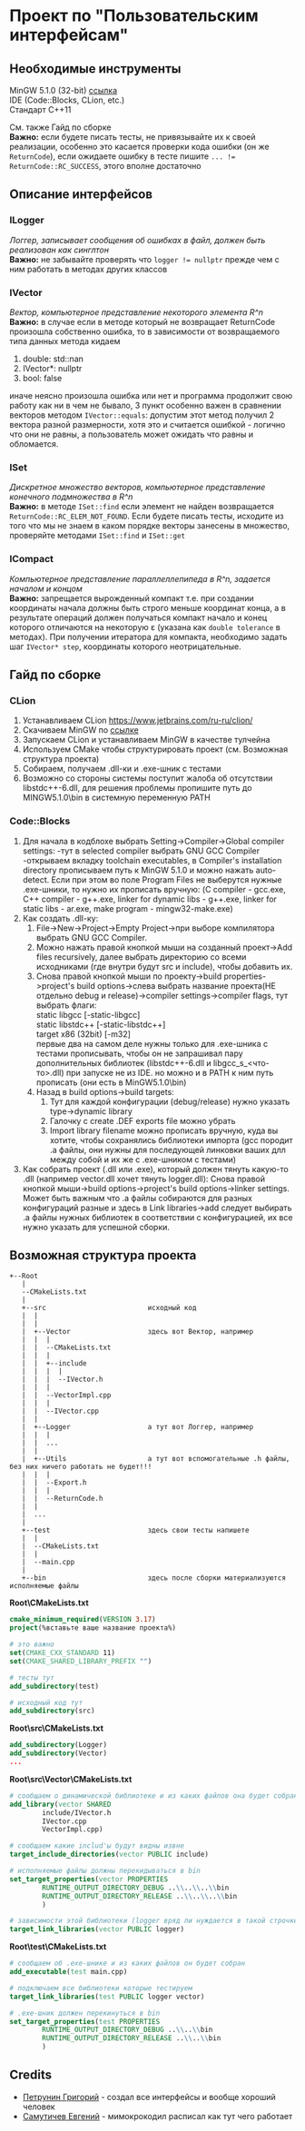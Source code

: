 # Проект по "Пользовательским интерфейсам"

## Необходимые инструменты

MinGW 5.1.0 (32-bit) [ссылка](https://drive.google.com/file/d/1iB3V-27KJWSrZfLoH8MLVn23hInXVi_U/view?usp=sharing)  
IDE (Code::Blocks, CLion, etc.)  
Стандарт C++11

См. также Гайд по сборке  
**Важно:** если будете писать тесты, не привязывайте их к своей реализации, особенно это касается проверки кода ошибки (он же `ReturnCode`), если ожидаете ошибку в тесте 
пишите `... != ReturnCode::RC_SUCCESS`, этого вполне достаточно

## Описание интерфейсов
### ILogger
*Логгер, записывает сообщения об ошибках в файл, должен быть реализован как синглтон*  
**Важно:** не забывайте проверять что `logger != nullptr` прежде чем с ним работать в методах других классов

### IVector
*Вектор, компьютерное представление некоторого элемента R^n*  
**Важно:** в случае если в методе который не возвращает ReturnCode произошла собственно ошибка, то в зависимости от возвращаемого типа данных метода кидаем
1. double: std::nan
2. IVector*: nullptr 
3. bool: false

иначе неясно произошла ошибка или нет и программа продолжит свою работу как ни в чем не бывало, 3 пункт особенно важен в сравнении векторов методом `IVector::equals`: допустим этот метод получил 2 вектора разной размерности, хотя это и считается ошибкой - логично что они не равны, а пользователь может ожидать что равны и обломается.

### ISet
*Дискретное множество векторов, компьютерное представление конечного подмножества в R^n*  
**Важно:** в методе `ISet::find` если элемент не найден возвращается `ReturnCode::RC_ELEM_NOT_FOUND`. Если будете писать тесты, исходите из того что мы не знаем в каком порядке векторы занесены в множество, проверяйте методами `ISet::find` и `ISet::get`

### ICompact
*Компьютерное представление параллеллепипеда в R^n, задается началом и концом*  
**Важно:** запрещается вырожденный компакт т.е. при создании координаты начала должны быть строго меньше координат конца, а в результате операций должен получаться компакт начало и конец которого отличаются на некоторую ε (указана как `double tolerance` в методах). При получении итератора для компакта, необходимо задать шаг `IVector* step`, координаты которого неотрицательные.

## Гайд по сборке
### CLion
1. Устанавливаем CLion https://www.jetbrains.com/ru-ru/clion/
2. Скачиваем MinGW по [ссылке](https://drive.google.com/file/d/1iB3V-27KJWSrZfLoH8MLVn23hInXVi_U/view?usp=sharing)
3. Запускаем CLion и устанавливаем MinGW в качестве тулчейна
4. Используем CMake чтобы структурировать проект (см. Возможная структура проекта)
5. Собираем, получаем .dll-ки и .exe-шник с тестами
6. Возможно со стороны системы поступит жалоба об отсутствии libstdc++-6.dll, для решения проблемы пропишите путь до MINGW5.1.0\bin в системную переменную PATH

### Code::Blocks
1. Для начала в кодблохе выбрать Setting->Compiler->Global compiler settings:
-тут в selected compiler выбрать GNU GCC Compiler
-открываем вкладку toolchain executables, в Compiler's installation directory прописываем путь к MinGW 5.1.0 и можно нажать auto-detect. Если при этом во поле Program Files не выберутся нужные .exe-шники, то нужно их прописать вручную: (C compiler - gcc.exe, C++ compiler - g++.exe, linker for dynamic libs - g++.exe, linker for static libs - ar.exe, make program - mingw32-make.exe)
2. Как создать .dll-ку:
   1. File->New->Project->Empty Project->при выборе компилятора выбрать GNU GCC Compiler.
   2. Можно нажать правой кнопкой мыши на созданный проект->Add files recursively, далее выбрать директорию со всеми исходниками (где внутри будут src и include), чтобы добавить их.
   3. Снова правой кнопкой мыши по проекту->build properties->project's build options->слева выбрать название проекта(НЕ отдельно debug и release)->compiler settings->compiler flags, тут выбрать флаги:  
static libgcc [-static-libgcc]  
static libstdc++ [-static-libstdc++]  
target x86 (32bit) [-m32]  
первые два на самом деле нужны только для .exe-шника с тестами прописывать, чтобы он не запрашивал пару дополнительных библиотек (libstdc++-6.dll и libgcc_s_<что-то>.dll) при запуске не из IDE. но можно и в PATH к ним путь прописать (они есть в MinGW5.1.0\bin)
   4. Назад в build options->build targets:
      1. Тут для каждой конфигурации (debug/release) нужно указать type->dynamic library
      2. Галочку с create .DEF exports file можно убрать
      3. Import library filename можно прописать вручную, куда вы хотите, чтобы сохранялись библиотеки импорта (gcc породит .a файлы, они нужны для последующей линковки ваших длл между собой и их же с .exe-шником с тестами)
3. Как собрать проект (.dll или .ехе), который должен тянуть какую-то .dll (например vector.dll хочет тянуть logger.dll):
Снова правой кнопкой мыши->build options->project's build options->linker settings. Может быть важным что .a файлы собираются для разных конфигураций разные и здесь в Link libraries->add следует выбирать .a файлы нужных библиотек в соответствии с конфигурацией, их все нужно указать для успешной сборки.

## Возможная структура проекта
```
+--Root  
   |  
   --CMakeLists.txt  
   |  
   +--src                         исходный код
   |  |
   |  |
   |  +--Vector                   здесь вот Вектор, например
   |  |  |
   |  |  --CMakeLists.txt
   |  |  |
   |  |  +--include
   |  |  |  |
   |  |  |  --IVector.h
   |  |  |
   |  |  --VectorImpl.cpp
   |  |  |
   |  |  --IVector.cpp
   |  |
   |  +--Logger                   а тут вот Логгер, например
   |  |  |
   |  |  ...
   |  |
   |  +--Utils                    а тут вот вспомогательные .h файлы, без них ничего работать не будет!!!
   |  |  |
   |  |  --Export.h
   |  |  |
   |  |  --ReturnCode.h
   |  |
   |  ...
   |
   +--test                        здесь свои тесты напишете
   |  |
   |  --CMakeLists.txt
   |  |
   |  --main.cpp
   |
   +--bin                         здесь после сборки материализуются исполняемые файлы
```

**Root\CMakeLists.txt**
```cmake
cmake_minimum_required(VERSION 3.17)
project(%вставьте ваше название проекта%)

# это важно
set(CMAKE_CXX_STANDARD 11)
set(CMAKE_SHARED_LIBRARY_PREFIX "")

# тесты тут
add_subdirectory(test)

# исходный код тут
add_subdirectory(src)
```
**Root\src\CMakeLists.txt**
```cmake
add_subdirectory(Logger)
add_subdirectory(Vector)
...
```
**Root\src\Vector\CMakeLists.txt**
```cmake
# сообщаем о динамической библиотеке и из каких файлов она будет собрана
add_library(vector SHARED
        include/IVector.h
        IVector.cpp
        VectorImpl.cpp)

# сообщаем какие includ'ы будут видны извне
target_include_directories(vector PUBLIC include)

# исполняемые файлы должны перекидываться в bin
set_target_properties(vector PROPERTIES
        RUNTIME_OUTPUT_DIRECTORY_DEBUG ..\\..\\..\\bin
        RUNTIME_OUTPUT_DIRECTORY_RELEASE ..\\..\\..\\bin
        )

# зависимости этой библиотеки (logger вряд ли нуждается в такой строчке если вы не реализуете его с использованием чужих библиотек)
target_link_libraries(vector PUBLIC logger)
```
**Root\test\CMakeLists.txt**
```cmake
# сообщаем об .exe-шнике и из каких файлов он будет собран
add_executable(test main.cpp)

# подключаем все библиотеки которые тестируем
target_link_libraries(test PUBLIC logger vector)

# .exe-шник должен перекинуться в bin
set_target_properties(test PROPERTIES
        RUNTIME_OUTPUT_DIRECTORY_DEBUG ..\\..\\bin
        RUNTIME_OUTPUT_DIRECTORY_RELEASE ..\\..\\bin
        )
```


## Credits
* [Петрунин Григорий](https://github.com/via8) - создал все интерфейсы и вообще хороший человек
* [Самутичев Евгений](https://github.com/zhenyatos) - мимокрокодил расписал как тут чего работает
